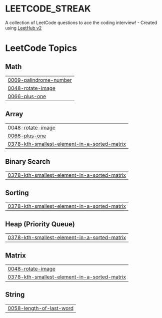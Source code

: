 # LEETCODE_STREAK
A collection of LeetCode questions to ace the coding interview! - Created using [LeetHub v2](https://github.com/arunbhardwaj/LeetHub-2.0)

<!---LeetCode Topics Start-->
# LeetCode Topics
## Math
|  |
| ------- |
| [0009-palindrome-number](https://github.com/omg0014/LEETCODE_STREAK/tree/master/0009-palindrome-number) |
| [0048-rotate-image](https://github.com/omg0014/LEETCODE_STREAK/tree/master/0048-rotate-image) |
| [0066-plus-one](https://github.com/omg0014/LEETCODE_STREAK/tree/master/0066-plus-one) |
## Array
|  |
| ------- |
| [0048-rotate-image](https://github.com/omg0014/LEETCODE_STREAK/tree/master/0048-rotate-image) |
| [0066-plus-one](https://github.com/omg0014/LEETCODE_STREAK/tree/master/0066-plus-one) |
| [0378-kth-smallest-element-in-a-sorted-matrix](https://github.com/omg0014/LEETCODE_STREAK/tree/master/0378-kth-smallest-element-in-a-sorted-matrix) |
## Binary Search
|  |
| ------- |
| [0378-kth-smallest-element-in-a-sorted-matrix](https://github.com/omg0014/LEETCODE_STREAK/tree/master/0378-kth-smallest-element-in-a-sorted-matrix) |
## Sorting
|  |
| ------- |
| [0378-kth-smallest-element-in-a-sorted-matrix](https://github.com/omg0014/LEETCODE_STREAK/tree/master/0378-kth-smallest-element-in-a-sorted-matrix) |
## Heap (Priority Queue)
|  |
| ------- |
| [0378-kth-smallest-element-in-a-sorted-matrix](https://github.com/omg0014/LEETCODE_STREAK/tree/master/0378-kth-smallest-element-in-a-sorted-matrix) |
## Matrix
|  |
| ------- |
| [0048-rotate-image](https://github.com/omg0014/LEETCODE_STREAK/tree/master/0048-rotate-image) |
| [0378-kth-smallest-element-in-a-sorted-matrix](https://github.com/omg0014/LEETCODE_STREAK/tree/master/0378-kth-smallest-element-in-a-sorted-matrix) |
## String
|  |
| ------- |
| [0058-length-of-last-word](https://github.com/omg0014/LEETCODE_STREAK/tree/master/0058-length-of-last-word) |
<!---LeetCode Topics End-->